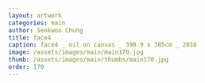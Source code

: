```yaml
---
layout: artwork
categories: main
author: Seokwoo Chung
title: face4
caption: face4 _ oil on canvas _ 390.9 x 385cm _ 2016
image: /assets/images/main/main170.jpg
thumb: /assets/images/main/thumbs/main170.jpg
order: 170
---
```

